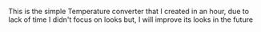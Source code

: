 This is the simple Temperature converter that I created in an hour, due to lack of time I didn't focus on looks but, I will improve its looks in the future

